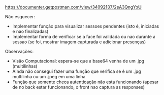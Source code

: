 https://documenter.getpostman.com/view/34092137/2sA3QngYxU


Não esquecer:

- Implementar função para visualizar sessoes pendentes (isto é, iniciadas e nao finalizadas)
- Implementar forma de verificar se a face foi validada ou nao durante a sessao (se foi, mostrar imagem capturada e adicionar presenças)


Observações:

- Visão Computacional: espera-se que a base64 venha de um .jpg (multilinhas)
- Ainda não consegui fazer uma função que verifica se é um .jpg multilinha ou um .jpeg em uma linha
- Função que somente checa autenticação não esta funcionando (apesar de no back estar funcionando, o front nao captura as responses)

